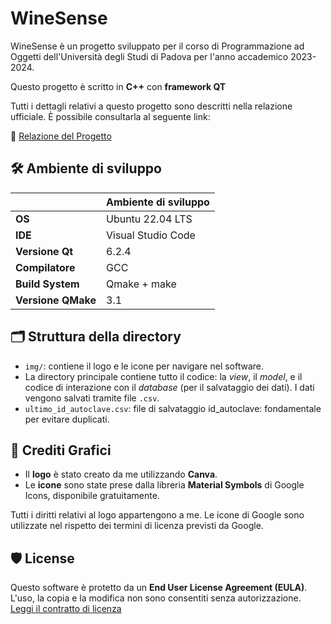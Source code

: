 # WineSense
WineSense è un progetto sviluppato per il corso di Programmazione ad Oggetti dell'Università degli Studi di Padova per l'anno accademico 2023-2024.

Questo progetto è scritto in **C++** con **framework QT**

Tutti i dettagli relativi a questo progetto sono descritti nella relazione ufficiale. È possibile consultarla al seguente link:  

📑 [Relazione del Progetto](Relazione%20WineSense.pdf) 

## 🛠️ Ambiente di sviluppo
|      |**Ambiente di sviluppo**|
|------|------------------------|
|**OS**|Ubuntu 22.04 LTS|
|**IDE**|Visual Studio Code|
|**Versione Qt**|6.2.4|
|**Compilatore**|GCC|
|**Build System**|Qmake + make|
|**Versione QMake**|3.1|

## 🗂️ Struttura della directory
- `img/`: contiene il logo e le icone per navigare nel software.
- La directory principale contiene tutto il codice: la _view_, il _model_, e il codice di interazione con il _database_ (per il salvataggio dei dati). I dati vengono salvati tramite file `.csv`.
- `ultimo_id_autoclave.csv`: file di salvataggio id_autoclave: fondamentale per evitare duplicati.

## 🎨 Crediti Grafici

- Il **logo** è stato creato da me utilizzando **Canva**.  
- Le **icone** sono state prese dalla libreria **Material Symbols** di Google Icons, disponibile gratuitamente. 

Tutti i diritti relativi al logo appartengono a me. Le icone di Google sono utilizzate nel rispetto dei termini di licenza previsti da Google.  


## 🛡️ License  
Questo software è protetto da un **End User License Agreement (EULA)**.  
L'uso, la copia e la modifica non sono consentiti senza autorizzazione.  
[Leggi il contratto di licenza](LICENSE)

